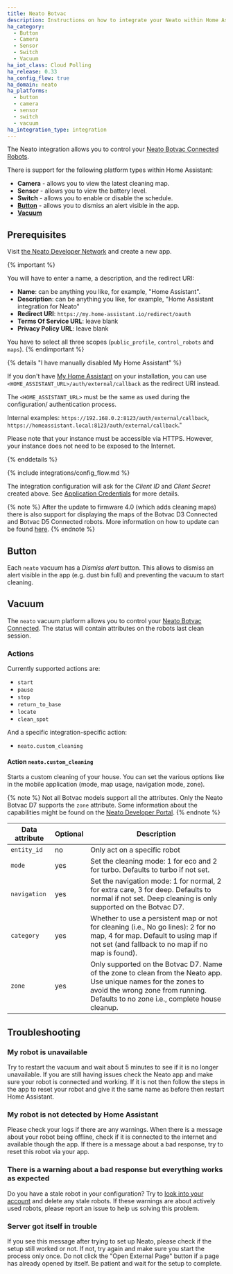 ```yaml
---
title: Neato Botvac
description: Instructions on how to integrate your Neato within Home Assistant.
ha_category:
  - Button
  - Camera
  - Sensor
  - Switch
  - Vacuum
ha_iot_class: Cloud Polling
ha_release: 0.33
ha_config_flow: true
ha_domain: neato
ha_platforms:
  - button
  - camera
  - sensor
  - switch
  - vacuum
ha_integration_type: integration
---
```


The Neato integration allows you to control your [Neato Botvac Connected Robots][botvac-connected].

There is support for the following platform types within Home Assistant:

- **Camera** - allows you to view the latest cleaning map.
- **Sensor** - allows you to view the battery level.
- **Switch** - allows you to enable or disable the schedule.
- [**Button**](#button) - allows you to dismiss an alert visible in the app.
- [**Vacuum**](#vacuum)

## Prerequisites

Visit [the Neato Developer Network](https://developers.neatorobotics.com/applications) and create a new app.

{% important %}

You will have to enter a name, a description, and the redirect URI:

- **Name**: can be anything you like, for example, "Home Assistant".
- **Description**: can be anything you like, for example, "Home Assistant integration for Neato"
- **Redirect URI**: `https://my.home-assistant.io/redirect/oauth`
- **Terms Of Service URL**: leave blank
- **Privacy Policy URL**: leave blank

You have to select all three scopes (`public_profile`, `control_robots` and `maps`).
{% endimportant %}

{% details "I have manually disabled My Home Assistant" %}

If you don't have [My Home Assistant](/integrations/my) on your installation,
you can use `<HOME_ASSISTANT_URL>/auth/external/callback` as the redirect URI
instead.

The `<HOME_ASSISTANT_URL>` must be the same as used during the configuration/
authentication process.

Internal examples: `https://192.168.0.2:8123/auth/external/callback`, `https://homeassistant.local:8123/auth/external/callback`." 

Please note that your instance must be accessible via HTTPS. However, your
instance does not need to be exposed to the Internet.

{% enddetails %}

{% include integrations/config_flow.md %}

The integration configuration will ask for the *Client ID* and *Client Secret* created above. See [Application Credentials](/integrations/application_credentials) for more details.

{% note %}
After the update to firmware 4.0 (which adds cleaning maps) there is also support for displaying the maps of the Botvac D3 Connected and Botvac D5 Connected robots. More information on how to update can be found [here](https://support.neatorobotics.com/hc/en-us/articles/115004320694-Software-Update-4-0-for-Neato-Botvac-Connected-D3-D5-).
{% endnote %}

## Button

Each `neato` vacuum has a _Dismiss alert_ button. This allows to dismiss an alert visible in the app (e.g. dust bin full) and preventing the vacuum to start cleaning.

## Vacuum

The `neato` vacuum platform allows you to control your [Neato Botvac Connected][botvac-connected].
The status will contain attributes on the robots last clean session.

### Actions

Currently supported actions are:

- `start`
- `pause`
- `stop`
- `return_to_base`
- `locate`
- `clean_spot`

And a specific integration-specific action:

- `neato.custom_cleaning`

#### Action `neato.custom_cleaning`

Starts a custom cleaning of your house. You can set the various options like in the mobile application (mode, map usage, navigation mode, zone).

{% note %}
Not all Botvac models support all the attributes. Only the Neato Botvac D7 supports the `zone` attribute.
Some information about the capabilities might be found on the [Neato Developer Portal](https://developers.neatorobotics.com/api/robot-remote-protocol/housecleaning).
{% endnote %}

| Data attribute | Optional | Description                                                                                                                                                                   |
| ---------------------- | -------- | ----------------------------------------------------------------------------------------------------------------------------------------------------------------------------- |
| `entity_id`            | no       | Only act on a specific robot                                                                                                                                                  |
| `mode`                 | yes      | Set the cleaning mode: 1 for eco and 2 for turbo. Defaults to turbo if not set.                                                                                               |
| `navigation`           | yes      | Set the navigation mode: 1 for normal, 2 for extra care, 3 for deep. Defaults to normal if not set. Deep cleaning is only supported on the Botvac D7.                                                                           |
| `category`             | yes      | Whether to use a persistent map or not for cleaning (i.e., No go lines): 2 for no map, 4 for map. Default to using map if not set (and fallback to no map if no map is found). |
| `zone`                 | yes      | Only supported on the Botvac D7. Name of the zone to clean from the Neato app. Use unique names for the zones to avoid the wrong zone from running. Defaults to no zone i.e., complete house cleanup.                                                                  |

[botvac-connected]: https://neatorobotics.com/products

## Troubleshooting

### My robot is unavailable

Try to restart the vacuum and wait about 5 minutes to see if it is no longer unavailable. If you are still having issues check the Neato app and make sure your robot is connected and working. If it is not then follow the steps in the app to reset your robot and give it the same name as before then restart Home Assistant.

### My robot is not detected by Home Assistant

Please check your logs if there are any warnings. When there is a message about your robot being offline, check if it is connected to the internet and available though the app. If there is a message about a bad response, try to reset this robot via your app.

### There is a warning about a bad response but everything works as expected

Do you have a stale robot in your configuration? Try to [look into your account](https://neatorobotics.com) and delete any stale robots. If these warnings are about actively used robots, please report an issue to help us solving this problem.

### Server got itself in trouble

If you see this message after trying to set up Neato, please check if the setup still worked or not. If not, try again and make sure you start the process only once. Do not click the "Open External Page" button if a page has already opened by itself. Be patient and wait for the setup to complete.
